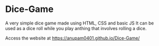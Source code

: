 # Dice-Game
A very simple dice game made using HTML, CSS and basic JS
It can be used as a dice roll while you play anthing that involves rolling a dice.

Access the website at https://anupam0401.github.io/Dice-Game/


